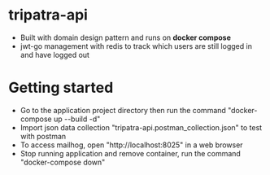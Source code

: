 # tripatra-api
- Built with domain design pattern and runs on **docker compose**
- jwt-go management with redis to track which users are still logged in and have logged out

# Getting started
- Go to the application project directory then run the command "docker-compose up --build -d"
- Import json data collection "tripatra-api.postman_collection.json" to test with postman
- To access mailhog, open "http://localhost:8025" in a web browser
- Stop running application and remove container, run the command "docker-compose down"